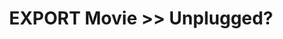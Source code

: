 ---
title: 'EXPORT Movie >> Unplugged?'
redirect_to:
  - 'https://discuss.pencil2d.org/t/export-movie-unplugged/585'
---